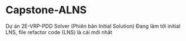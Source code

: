 # Capstone-ALNS
Dự án 2E-VRP-PDD Solver (Phiên bản Initial Solution)
Đang làm tới initial LNS, file refactor code (LNS) là cái mới nhất



